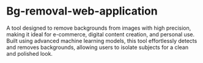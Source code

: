 # Bg-removal-web-application
A tool designed to remove backgrounds from images with high precision, making it ideal for e-commerce, digital content creation, and personal use. Built using advanced machine learning models, this tool effortlessly detects and removes backgrounds, allowing users to isolate subjects for a clean and polished look.
